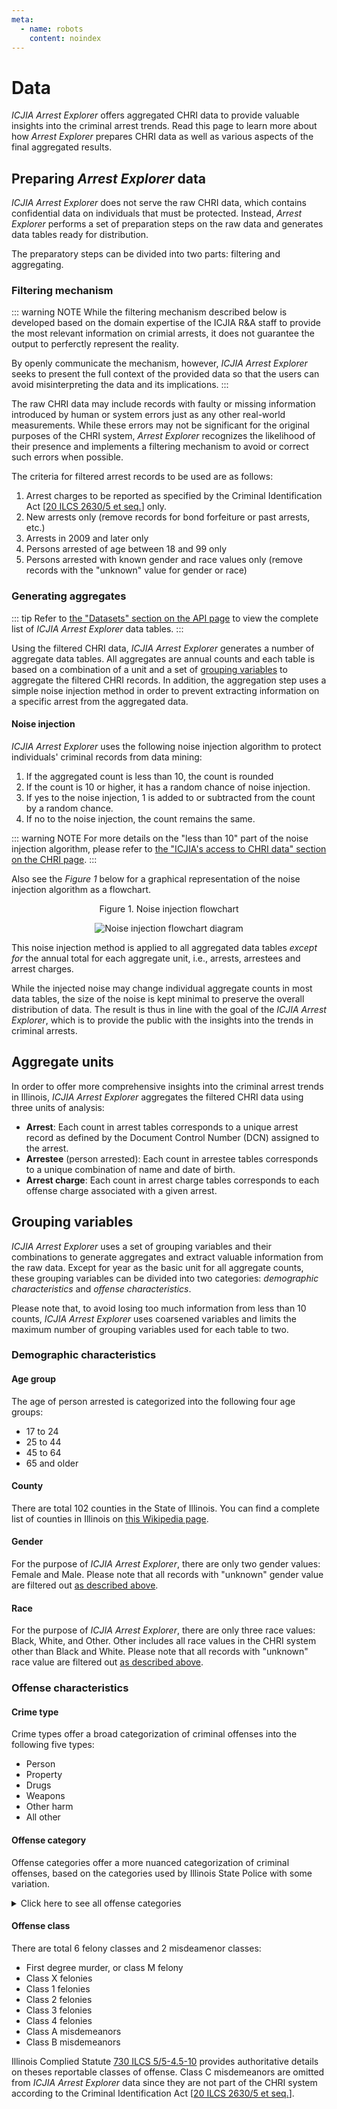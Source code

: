 ```yaml
---
meta:
  - name: robots
    content: noindex
---
```


# Data

_ICJIA Arrest Explorer_ offers aggregated CHRI data to provide valuable insights into the criminal arrest trends. Read this page to learn more about how _Arrest Explorer_ prepares CHRI data as well as various aspects of the final aggregated results.

## Preparing _Arrest Explorer_ data

_ICJIA Arrest Explorer_ does not serve the raw CHRI data, which contains confidential data on individuals that must be protected. Instead, _Arrest Explorer_ performs a set of preparation steps on the raw data and generates data tables ready for distribution.

The preparatory steps can be divided into two parts: filtering and aggregating.

### Filtering mechanism

::: warning NOTE
While the filtering mechanism described below is developed based on the domain expertise of the ICJIA R&A staff to provide the most relevant information on crimial arrests, it does not guarantee the output to perferctly represent the reality.

By openly communicate the mechanism, however, _ICJIA Arrest Explorer_ seeks to present the full context of the provided data so that the users can avoid misinterpreting the data and its implications.
:::

The raw CHRI data may include records with faulty or missing information introduced by human or system errors just as any other real-world measurements. While these errors may not be significant for the original purposes of the CHRI system, _Arrest Explorer_ recognizes the likelihood of their presence and implements a filtering mechanism to avoid or correct such errors when possible.

The criteria for filtered arrest records to be used are as follows:

1. Arrest charges to be reported as specified by the Criminal Identification Act [[20 ILCS 2630/5 et seq.](http://www.ilga.gov/legislation/ilcs/ilcs3.asp?ActID=350&ChapterID=5)] only.
2. New arrests only (remove records for bond forfeiture or past arrests, etc.)
3. Arrests in 2009 and later only
4. Persons arrested of age between 18 and 99 only
5. Persons arrested with known gender and race values only (remove records with the "unknown" value for gender or race)

### Generating aggregates

::: tip
Refer to [the "Datasets" section on the API page](./api.md#datasets) to view the complete list of _ICJIA Arrest Explorer_ data tables.
:::

Using the filtered CHRI data, _ICJIA Arrest Explorer_ generates a number of aggregate data tables. All aggregates are annual counts and each table is based on a combination of a unit and a set of [grouping variables](#grouping-variables) to aggregate the filtered CHRI records. In addition, the aggregation step uses a simple noise injection method in order to prevent extracting information on a specific arrest from the aggregated data.

#### Noise injection

_ICJIA Arrest Explorer_ uses the following noise injection algorithm to protect individuals' criminal records from data mining:

1. If the aggregated count is less than 10, the count is rounded
2. If the count is 10 or higher, it has a random chance of noise injection.
3. If yes to the noise injection, 1 is added to or subtracted from the count by a random chance.
4. If no to the noise injection, the count remains the same.

::: warning NOTE
For more details on the "less than 10" part of the noise injection algorithm, please refer to [the "ICJIA's access to CHRI data" section on the CHRI page](./chri.md#icjia-s-access-to-chri-data).
:::

Also see the _Figure 1_ below for a graphical representation of the noise injection algorithm as a flowchart.

<div style="text-align:center">
<span class="fig-title">Figure 1. Noise injection flowchart</span>

![Noise injection flowchart diagram](/assets/diagram-noise-flowchart.png)

</div>

This noise injection method is applied to all aggregated data tables _except for_ the annual total for each aggregate unit, i.e., arrests, arrestees and arrest charges.

While the injected noise may change individual aggregate counts in most data tables, the size of the noise is kept minimal to preserve the overall distribution of data. The result is thus in line with the goal of the _ICJIA Arrest Explorer_, which is to provide the public with the insights into the trends in criminal arrests.

## Aggregate units

In order to offer more comprehensive insights into the criminal arrest trends in Illinois, _ICJIA Arrest Explorer_ aggregates the filtered CHRI data using three units of analysis:

- **Arrest**: Each count in arrest tables corresponds to a unique arrest record as defined by the Document Control Number (DCN) assigned to the arrest.
- **Arrestee** (person arrested): Each count in arrestee tables corresponds to a unique combination of name and date of birth.
- **Arrest charge**: Each count in arrest charge tables corresponds to each offense charge associated with a given arrest.

## Grouping variables

_ICJIA Arrest Explorer_ uses a set of grouping variables and their combinations to generate aggregates and extract valuable information from the raw data. Except for year as the basic unit for all aggregate counts, these grouping variables can be divided into two categories: _demographic characteristics_ and _offense characteristics_.

Please note that, to avoid losing too much information from less than 10 counts, _ICJIA Arrest Explorer_ uses coarsened variables and limits the maximum number of grouping variables used for each table to two.

### Demographic characteristics

#### Age group

The age of person arrested is categorized into the following four age groups:

- 17 to 24
- 25 to 44
- 45 to 64
- 65 and older

#### County

There are total 102 counties in the State of Illinois. You can find a complete list of counties in Illinois on [this Wikipedia page](https://en.wikipedia.org/wiki/List_of_counties_in_Illinois).

#### Gender

For the purpose of _ICJIA Arrest Explorer_, there are only two gender values: Female and Male. Please note that all records with "unknown" gender value are filtered out [as described above](#filtering-mechanism).

#### Race

For the purpose of _ICJIA Arrest Explorer_, there are only three race values: Black, White, and Other. Other includes all race values in the CHRI system other than Black and White. Please note that all records with "unknown" race value are filtered out [as described above](#filtering-mechanism).

### Offense characteristics

#### Crime type

Crime types offer a broad categorization of criminal offenses into the following five types:

- Person
- Property
- Drugs
- Weapons
- Other harm
- All other

#### Offense category

Offense categories offer a more nuanced categorization of criminal offenses, based on the categories used by Illinois State Police with some variation.

<details>
<summary>Click here to see all offense categories</summary>

- Homicide
- Criminal sexual assault
- Robbery
- Battery
- Assault
- Human Trafficking
- Kidnaping
- Burglary
- Burglary/theft from motor vehicle
- Theft
- Motor vehicle theft
- Arson
- Deception
- Criminal damage & trespass to property
- Deadly weapons
- Sex offenses
- Offenses involving children
- Criminal abortion
- Disorderly conduct
- Interference with public officers
- Intimidation
- Threadt-terrorism
- DUI offenses
- Other harm offenses
- Cannabis Control Act
- Controlled Substances Act
- Methamphtamine offenses
- Hypodermic Syringes & Needles Act
- Drug Paraphernalia Act
- Other drug offenses
- Gambling
- Liquor Control Act violations
- Motor vehicle related offenses
- Traffic code violations
- Violations of criminal registration laws
- Violate order of protection/no contact
- Miscellaneous offenses Chapter 720
- Miscellaneous offenses other chapters
- Conservation offenses

</details>

#### Offense class

There are total 6 felony classes and 2 misdeamenor classes:

- First degree murder, or class M felony
- Class X felonies
- Class 1 felonies
- Class 2 felonies
- Class 3 felonies
- Class 4 felonies
- Class A misdemeanors
- Class B misdemeanors

Illinois Complied Statute [730 ILCS 5/5-4.5-10](http://www.ilga.gov/legislation/ilcs/ilcs4.asp?DocName=073000050HCh%2E+V%2E+Art%2E+4%2E5&ActID=1999&ChapterID=55&SeqStart=27300000&SeqEnd=29800000) provides authoritative details on theses reportable classes of offense. Class C misdemeanors are omitted from _ICJIA Arrest Explorer_ data since they are not part of the CHRI system according to the Criminal Identification Act [[20 ILCS 2630/5 et seq.](http://www.ilga.gov/legislation/ilcs/ilcs3.asp?ActID=350&ChapterID=5)].
